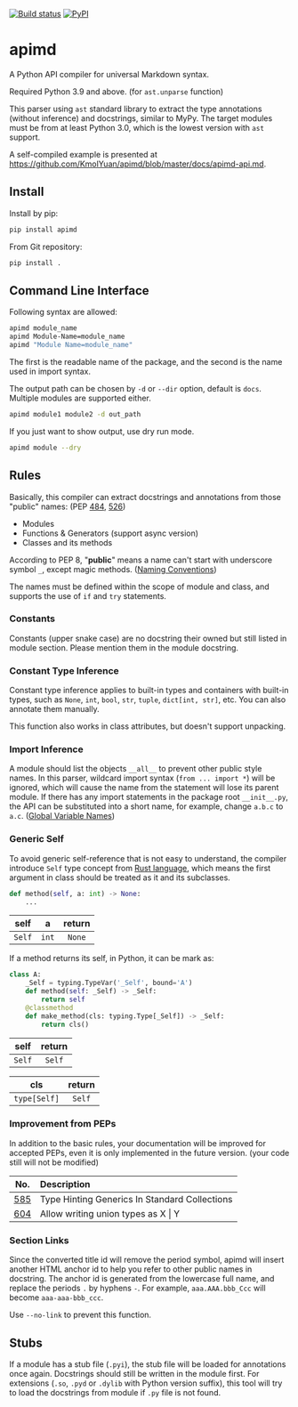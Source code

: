 [![Build status](https://img.shields.io/travis/KmolYuan/apimd.svg?logo=travis)](https://travis-ci.org/KmolYuan/apimd)
[![PyPI](https://img.shields.io/pypi/v/apimd.svg)](https://pypi.org/project/apimd/)

# apimd

A Python API compiler for universal Markdown syntax.

Required Python 3.9 and above. (for `ast.unparse` function)

This parser using `ast` standard library to extract the type annotations (without inference) and docstrings, similar to MyPy.
The target modules must be from at least Python 3.0, which is the lowest version with `ast` support.

A self-compiled example is presented at <https://github.com/KmolYuan/apimd/blob/master/docs/apimd-api.md>.

## Install

Install by pip:

```bash
pip install apimd
```

From Git repository:

```bash
pip install .
```

## Command Line Interface

Following syntax are allowed:

```bash
apimd module_name
apimd Module-Name=module_name
apimd "Module Name=module_name"
```

The first is the readable name of the package,
and the second is the name used in import syntax.

The output path can be chosen by `-d` or `--dir` option, default is `docs`.
Multiple modules are supported either.

```bash
apimd module1 module2 -d out_path
```

If you just want to show output, use dry run mode.

```bash
apimd module --dry
```

## Rules

Basically, this compiler can extract docstrings and annotations from those "public" names:
(PEP [484], [526])

+ Modules
+ Functions & Generators (support async version)
+ Classes and its methods

According to PEP 8, "**public**" means a name can't start with underscore symbol `_`,
except magic methods. ([Naming Conventions])

The names must be defined within the scope of module and class,
and supports the use of `if` and `try` statements.

### Constants

Constants (upper snake case) are no docstring their owned but still listed in module section.
Please mention them in the module docstring.

### Constant Type Inference

Constant type inference applies to built-in types and containers with built-in types,
such as `None`, `int`, `bool`, `str`, `tuple`, `dict[int, str]`, etc.
You can also annotate them manually.

This function also works in class attributes, but doesn't support unpacking.

### Import Inference

A module should list the objects `__all__` to prevent other public style names.
In this parser, wildcard import syntax (`from ... import *`) will be ignored,
which will cause the name from the statement will lose its parent module.
If there has any import statements in the package root `__init__.py`,
the API can be substituted into a short name, for example, change `a.b.c` to `a.c`.
([Global Variable Names])

### Generic Self

To avoid generic self-reference that is not easy to understand,
the compiler introduce `Self` type concept from [Rust language],
which means the first argument in class should be treated as it and its subclasses.

```python
def method(self, a: int) -> None:
    ...
```

| self | a | return |
|:----:|:---:|:----:|
| `Self` | `int` | `None` |

If a method returns its self, in Python, it can be mark as:

```python
class A:
    _Self = typing.TypeVar('_Self', bound='A')
    def method(self: _Self) -> _Self:
        return self
    @classmethod
    def make_method(cls: typing.Type[_Self]) -> _Self:
        return cls()
```

| self | return |
|:----:|:------:|
| `Self` | `Self` |

| cls | return |
|:----:|:------:|
| `type[Self]` | `Self` |

### Improvement from PEPs

In addition to the basic rules, your documentation will be improved for accepted PEPs,
even it is only implemented in the future version.
(your code still will not be modified)

| No. | Description |
|:---:|:------------|
| [585] | Type Hinting Generics In Standard Collections |
| [604] | Allow writing union types as X &#124; Y |

### Section Links

Since the converted title id will remove the period symbol,
apimd will insert another HTML anchor id to help you refer to other public names in docstring.
The anchor id is generated from the lowercase full name,
and replace the periods `.` by hyphens `-`.
For example, `aaa.AAA.bbb_Ccc` will become `aaa-aaa-bbb_ccc`.

Use `--no-link` to prevent this function.

## Stubs

If a module has a stub file (`.pyi`), the stub file will be loaded for annotations once again.
Docstrings should still be written in the module first.
For extensions (`.so`, `.pyd` or `.dylib` with Python version suffix), this tool will try to load the docstrings from module
if `.py` file is not found.

[Naming Conventions]: https://www.python.org/dev/peps/pep-0008/#naming-conventions
[Global Variable Names]: https://www.python.org/dev/peps/pep-0008/#global-variable-names
[484]: https://www.python.org/dev/peps/pep-0484/
[526]: https://www.python.org/dev/peps/pep-0526/
[585]: https://www.python.org/dev/peps/pep-0585/
[604]: https://www.python.org/dev/peps/pep-0585/
[Rust language]: https://www.rust-lang.org/
